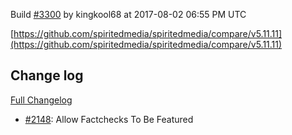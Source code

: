 Build [#3300](https://circleci.com/gh/spiritedmedia/spiritedmedia/3300) by kingkool68 at 2017-08-02 06:55 PM UTC

[https://github.com/spiritedmedia/spiritedmedia/compare/v5.11.11](https://github.com/spiritedmedia/spiritedmedia/compare/v5.11.11)
## Change log
[Full Changelog](https://github.com/spiritedmedia/spiritedmedia/compare/v5.11.10...v5.11.11)

 - [#2148](https://github.com/spiritedmedia/spiritedmedia/pull/2148): Allow Factchecks To Be Featured

